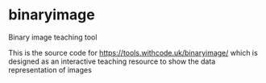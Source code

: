 # binaryimage
Binary image teaching tool

This is the source code for https://tools.withcode.uk/binaryimage/ which is designed as an interactive teaching resource to show the data representation of images
